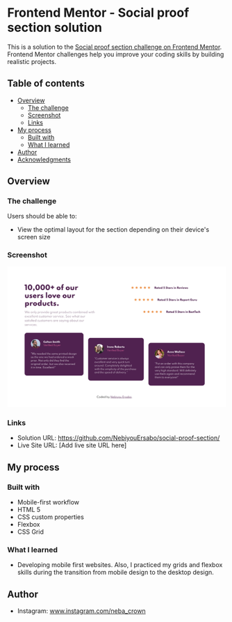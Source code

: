 # Frontend Mentor - Social proof section solution

This is a solution to the [Social proof section challenge on Frontend Mentor](https://www.frontendmentor.io/challenges/social-proof-section-6e0qTv_bA). Frontend Mentor challenges help you improve your coding skills by building realistic projects. 

## Table of contents

- [Overview](#overview)
  - [The challenge](#the-challenge)
  - [Screenshot](#screenshot)
  - [Links](#links)
- [My process](#my-process)
  - [Built with](#built-with)
  - [What I learned](#what-i-learned)
- [Author](#author)
- [Acknowledgments](#acknowledgments)

## Overview

### The challenge

Users should be able to:

- View the optimal layout for the section depending on their device's screen size

### Screenshot

![](Desktop_design.png)

### Links

- Solution URL: https://github.com/NebiyouErsabo/social-proof-section/
- Live Site URL: [Add live site URL here]

## My process

### Built with

- Mobile-first workflow
- HTML 5
- CSS custom properties
- Flexbox
- CSS Grid

### What I learned
- Developing mobile first websites. Also, I practiced my grids and flexbox skills during the transition from mobile design to the desktop design.

## Author
- Instagram: www.instagram.com/neba_crown
